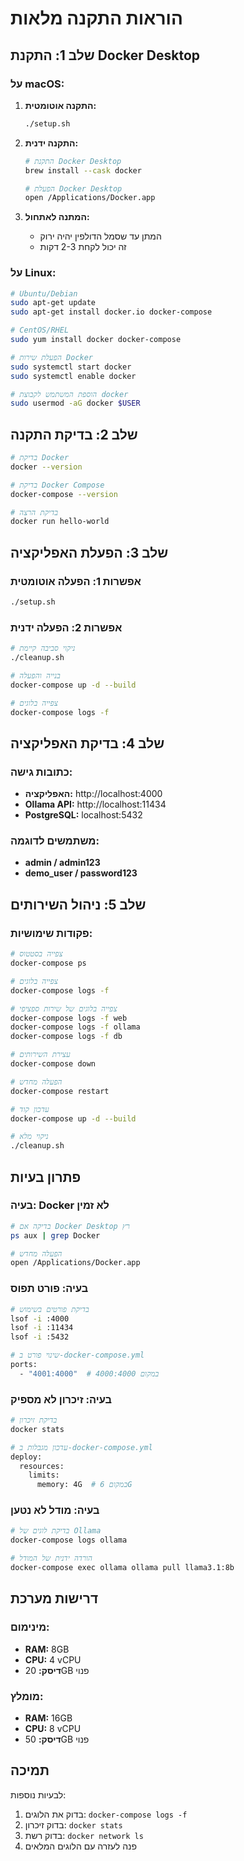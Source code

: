 # הוראות התקנה מלאות

## שלב 1: התקנת Docker Desktop

### על macOS:
1. **התקנה אוטומטית:**
   ```bash
   ./setup.sh
   ```

2. **התקנה ידנית:**
   ```bash
   # התקנת Docker Desktop
   brew install --cask docker
   
   # הפעלת Docker Desktop
   open /Applications/Docker.app
   ```

3. **המתנה לאתחול:**
   - המתן עד שסמל הדולפין יהיה ירוק
   - זה יכול לקחת 2-3 דקות

### על Linux:
```bash
# Ubuntu/Debian
sudo apt-get update
sudo apt-get install docker.io docker-compose

# CentOS/RHEL
sudo yum install docker docker-compose

# הפעלת שירות Docker
sudo systemctl start docker
sudo systemctl enable docker

# הוספת המשתמש לקבוצת docker
sudo usermod -aG docker $USER
```

## שלב 2: בדיקת התקנה

```bash
# בדיקת Docker
docker --version

# בדיקת Docker Compose
docker-compose --version

# בדיקת הרצה
docker run hello-world
```

## שלב 3: הפעלת האפליקציה

### אפשרות 1: הפעלה אוטומטית
```bash
./setup.sh
```

### אפשרות 2: הפעלה ידנית
```bash
# ניקוי סביבה קיימת
./cleanup.sh

# בנייה והפעלה
docker-compose up -d --build

# צפייה בלוגים
docker-compose logs -f
```

## שלב 4: בדיקת האפליקציה

### כתובות גישה:
- **האפליקציה:** http://localhost:4000
- **Ollama API:** http://localhost:11434
- **PostgreSQL:** localhost:5432

### משתמשים לדוגמה:
- **admin / admin123**
- **demo_user / password123**

## שלב 5: ניהול השירותים

### פקודות שימושיות:
```bash
# צפייה בסטטוס
docker-compose ps

# צפייה בלוגים
docker-compose logs -f

# צפייה בלוגים של שירות ספציפי
docker-compose logs -f web
docker-compose logs -f ollama
docker-compose logs -f db

# עצירת השירותים
docker-compose down

# הפעלה מחדש
docker-compose restart

# עדכון קוד
docker-compose up -d --build

# ניקוי מלא
./cleanup.sh
```

## פתרון בעיות

### בעיה: Docker לא זמין
```bash
# בדיקה אם Docker Desktop רץ
ps aux | grep Docker

# הפעלה מחדש
open /Applications/Docker.app
```

### בעיה: פורט תפוס
```bash
# בדיקת פורטים בשימוש
lsof -i :4000
lsof -i :11434
lsof -i :5432

# שינוי פורט ב-docker-compose.yml
ports:
  - "4001:4000"  # במקום 4000:4000
```

### בעיה: זיכרון לא מספיק
```bash
# בדיקת זיכרון
docker stats

# עדכון מגבלות ב-docker-compose.yml
deploy:
  resources:
    limits:
      memory: 4G  # במקום 6G
```

### בעיה: מודל לא נטען
```bash
# בדיקת לוגים של Ollama
docker-compose logs ollama

# הורדה ידנית של המודל
docker-compose exec ollama ollama pull llama3.1:8b
```

## דרישות מערכת

### מינימום:
- **RAM:** 8GB
- **CPU:** 4 vCPU
- **דיסק:** 20GB פנוי

### מומלץ:
- **RAM:** 16GB
- **CPU:** 8 vCPU
- **דיסק:** 50GB פנוי

## תמיכה

לבעיות נוספות:
1. בדוק את הלוגים: `docker-compose logs -f`
2. בדוק זיכרון: `docker stats`
3. בדוק רשת: `docker network ls`
4. פנה לעזרה עם הלוגים המלאים 